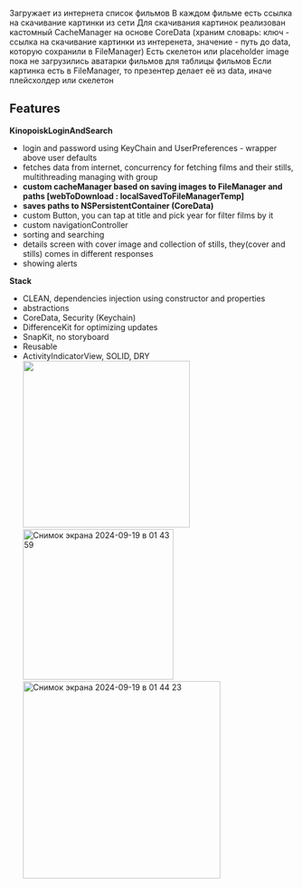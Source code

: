 Загружает из интернета список фильмов
В каждом фильме есть ссылка на скачивание картинки из сети
Для скачивания картинок реализован кастомный CacheManager на основе CoreData (храним словарь: ключ - ссылка на скачивание картинки из интеренета, значение - путь до data, которую сохранили в FileManager)
Есть скелетон или placeholder image пока не загрузились аватарки фильмов для таблицы фильмов
Если картинка есть в FileManager, то презентер делает её из data, иначе плейсхолдер или скелетон

## Features

**KinopoiskLoginAndSearch** 
- login and password using KeyChain and UserPreferences - wrapper above user defaults
- fetches data from internet, concurrency for fetching films and their stills, multithreading managing with group
- **custom cacheManager based on saving images to FileManager and paths [webToDownload : localSavedToFileManagerTemp]**
- **saves paths to NSPersistentContainer (CoreData)**
- custom Button, you can tap at title and pick year for filter films by it
- custom navigationController
- sorting and searching
- details screen with cover image and collection of stills, they(cover and stills) comes in different responses
- showing alerts

**Stack**
- CLEAN, dependencies injection using constructor and properties
- abstractions 
- CoreData, Security (Keychain)
- DifferenceKit for optimizing updates
- SnapKit, no storyboard
- Reusable
- ActivityIndicatorView, SOLID, DRY
<img src="https://github.com/user-attachments/assets/2a1ce6c9-4d20-4bbe-9be9-5d954a3d625a" width="295">   <img width="266" alt="Снимок экрана 2024-09-19 в 01 43 59" src="https://github.com/user-attachments/assets/4b8f17cb-ca49-4a1e-9869-da96a4d444f3">    <img width="349" alt="Снимок экрана 2024-09-19 в 01 44 23" src="https://github.com/user-attachments/assets/9bdcce3b-e9a6-41c1-a295-b38d1ca2e6ef">

